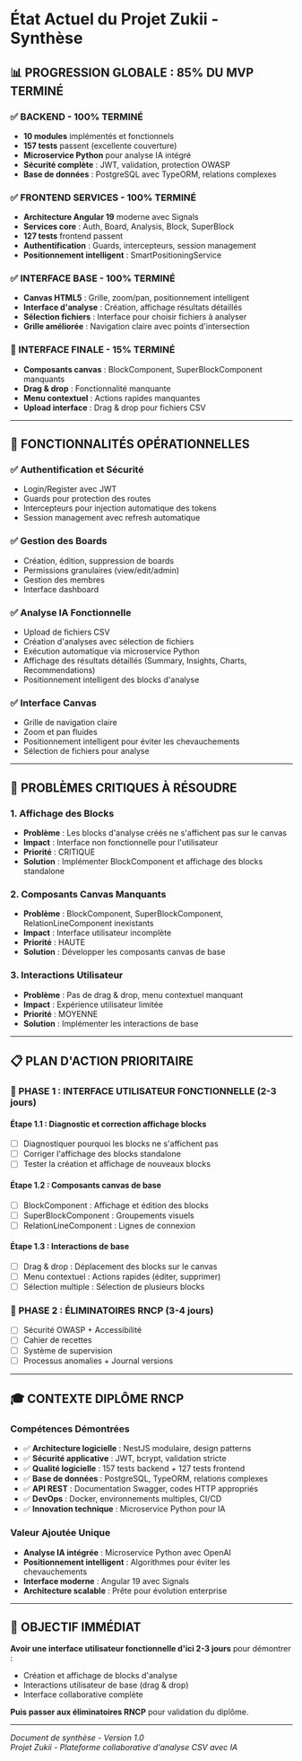 # État Actuel du Projet Zukii - Synthèse

## 📊 **PROGRESSION GLOBALE : 85% DU MVP TERMINÉ**

### **✅ BACKEND - 100% TERMINÉ**
- **10 modules** implémentés et fonctionnels
- **157 tests** passent (excellente couverture)
- **Microservice Python** pour analyse IA intégré
- **Sécurité complète** : JWT, validation, protection OWASP
- **Base de données** : PostgreSQL avec TypeORM, relations complexes

### **✅ FRONTEND SERVICES - 100% TERMINÉ**
- **Architecture Angular 19** moderne avec Signals
- **Services core** : Auth, Board, Analysis, Block, SuperBlock
- **127 tests** frontend passent
- **Authentification** : Guards, intercepteurs, session management
- **Positionnement intelligent** : SmartPositioningService

### **✅ INTERFACE BASE - 100% TERMINÉ**
- **Canvas HTML5** : Grille, zoom/pan, positionnement intelligent
- **Interface d'analyse** : Création, affichage résultats détaillés
- **Sélection fichiers** : Interface pour choisir fichiers à analyser
- **Grille améliorée** : Navigation claire avec points d'intersection

### **🎯 INTERFACE FINALE - 15% TERMINÉ**
- **Composants canvas** : BlockComponent, SuperBlockComponent manquants
- **Drag & drop** : Fonctionnalité manquante
- **Menu contextuel** : Actions rapides manquantes
- **Upload interface** : Drag & drop pour fichiers CSV

---

## 🚀 **FONCTIONNALITÉS OPÉRATIONNELLES**

### **✅ Authentification et Sécurité**
- Login/Register avec JWT
- Guards pour protection des routes
- Intercepteurs pour injection automatique des tokens
- Session management avec refresh automatique

### **✅ Gestion des Boards**
- Création, édition, suppression de boards
- Permissions granulaires (view/edit/admin)
- Gestion des membres
- Interface dashboard

### **✅ Analyse IA Fonctionnelle**
- Upload de fichiers CSV
- Création d'analyses avec sélection de fichiers
- Exécution automatique via microservice Python
- Affichage des résultats détaillés (Summary, Insights, Charts, Recommendations)
- Positionnement intelligent des blocks d'analyse

### **✅ Interface Canvas**
- Grille de navigation claire
- Zoom et pan fluides
- Positionnement intelligent pour éviter les chevauchements
- Sélection de fichiers pour analyse

---

## 🚨 **PROBLÈMES CRITIQUES À RÉSOUDRE**

### **1. Affichage des Blocks**
- **Problème** : Les blocks d'analyse créés ne s'affichent pas sur le canvas
- **Impact** : Interface non fonctionnelle pour l'utilisateur
- **Priorité** : CRITIQUE
- **Solution** : Implémenter BlockComponent et affichage des blocks standalone

### **2. Composants Canvas Manquants**
- **Problème** : BlockComponent, SuperBlockComponent, RelationLineComponent inexistants
- **Impact** : Interface utilisateur incomplète
- **Priorité** : HAUTE
- **Solution** : Développer les composants canvas de base

### **3. Interactions Utilisateur**
- **Problème** : Pas de drag & drop, menu contextuel manquant
- **Impact** : Expérience utilisateur limitée
- **Priorité** : MOYENNE
- **Solution** : Implémenter les interactions de base

---

## 📋 **PLAN D'ACTION PRIORITAIRE**

### **🎯 PHASE 1 : INTERFACE UTILISATEUR FONCTIONNELLE (2-3 jours)**

#### **Étape 1.1 : Diagnostic et correction affichage blocks**
- [ ] Diagnostiquer pourquoi les blocks ne s'affichent pas
- [ ] Corriger l'affichage des blocks standalone
- [ ] Tester la création et affichage de nouveaux blocks

#### **Étape 1.2 : Composants canvas de base**
- [ ] BlockComponent : Affichage et édition des blocks
- [ ] SuperBlockComponent : Groupements visuels
- [ ] RelationLineComponent : Lignes de connexion

#### **Étape 1.3 : Interactions de base**
- [ ] Drag & drop : Déplacement des blocks sur le canvas
- [ ] Menu contextuel : Actions rapides (éditer, supprimer)
- [ ] Sélection multiple : Sélection de plusieurs blocks

### **🎯 PHASE 2 : ÉLIMINATOIRES RNCP (3-4 jours)**
- [ ] Sécurité OWASP + Accessibilité
- [ ] Cahier de recettes
- [ ] Système de supervision
- [ ] Processus anomalies + Journal versions

---

## 🎓 **CONTEXTE DIPLÔME RNCP**

### **Compétences Démontrées**
- ✅ **Architecture logicielle** : NestJS modulaire, design patterns
- ✅ **Sécurité applicative** : JWT, bcrypt, validation stricte
- ✅ **Qualité logicielle** : 157 tests backend + 127 tests frontend
- ✅ **Base de données** : PostgreSQL, TypeORM, relations complexes
- ✅ **API REST** : Documentation Swagger, codes HTTP appropriés
- ✅ **DevOps** : Docker, environnements multiples, CI/CD
- ✅ **Innovation technique** : Microservice Python pour IA

### **Valeur Ajoutée Unique**
- **Analyse IA intégrée** : Microservice Python avec OpenAI
- **Positionnement intelligent** : Algorithmes pour éviter les chevauchements
- **Interface moderne** : Angular 19 avec Signals
- **Architecture scalable** : Prête pour évolution enterprise

---

## 🎯 **OBJECTIF IMMÉDIAT**

**Avoir une interface utilisateur fonctionnelle d'ici 2-3 jours** pour démontrer :
- Création et affichage de blocks d'analyse
- Interactions utilisateur de base (drag & drop)
- Interface collaborative complète

**Puis passer aux éliminatoires RNCP** pour validation du diplôme.

---

*Document de synthèse - Version 1.0*  
*Projet Zukii - Plateforme collaborative d'analyse CSV avec IA* 